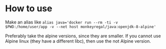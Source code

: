 How to use
======

Make an alias like `alias java='docker run --rm -ti -v $PWD:/home/user/app -v --net host monkeyregal/java:openjdk-8-alpine'`

Preferably take the alpine versions, since they are smaller. If you cannot use Alpine linux (they have a different libc), then use the not Alpine version.
